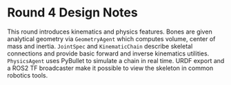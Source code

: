 # Round 4 Design Notes

This round introduces kinematics and physics features.  Bones are given
analytical geometry via `GeometryAgent` which computes volume, center of
mass and inertia. `JointSpec` and `KinematicChain` describe skeletal
connections and provide basic forward and inverse kinematics utilities.
`PhysicsAgent` uses PyBullet to simulate a chain in real time. URDF
export and a ROS2 TF broadcaster make it possible to view the skeleton
in common robotics tools.
